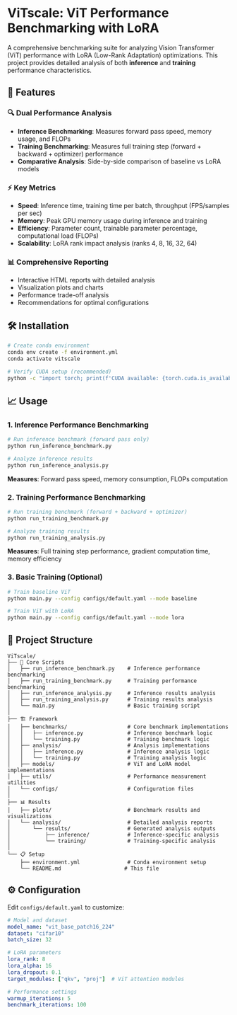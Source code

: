 # ViTscale: ViT Performance Benchmarking with LoRA

A comprehensive benchmarking suite for analyzing Vision Transformer (ViT) performance with LoRA (Low-Rank Adaptation) optimizations. This project provides detailed analysis of both **inference** and **training** performance characteristics.

## 🚀 Features

### 🔍 **Dual Performance Analysis**
- **Inference Benchmarking**: Measures forward pass speed, memory usage, and FLOPs
- **Training Benchmarking**: Measures full training step (forward + backward + optimizer) performance
- **Comparative Analysis**: Side-by-side comparison of baseline vs LoRA models

### ⚡ **Key Metrics**
- **Speed**: Inference time, training time per batch, throughput (FPS/samples per sec)
- **Memory**: Peak GPU memory usage during inference and training
- **Efficiency**: Parameter count, trainable parameter percentage, computational load (FLOPs)
- **Scalability**: LoRA rank impact analysis (ranks 4, 8, 16, 32, 64)

### 📊 **Comprehensive Reporting**
- Interactive HTML reports with detailed analysis
- Visualization plots and charts
- Performance trade-off analysis
- Recommendations for optimal configurations

## 🛠️ Installation

```bash
# Create conda environment
conda env create -f environment.yml
conda activate vitscale

# Verify CUDA setup (recommended)
python -c "import torch; print(f'CUDA available: {torch.cuda.is_available()}')"
```

## 📈 Usage

### 1. **Inference Performance Benchmarking**
```bash
# Run inference benchmark (forward pass only)
python run_inference_benchmark.py

# Analyze inference results
python run_inference_analysis.py
```
**Measures**: Forward pass speed, memory consumption, FLOPs computation

### 2. **Training Performance Benchmarking**
```bash
# Run training benchmark (forward + backward + optimizer)
python run_training_benchmark.py

# Analyze training results  
python run_training_analysis.py
```
**Measures**: Full training step performance, gradient computation time, memory efficiency

### 3. **Basic Training (Optional)**
```bash
# Train baseline ViT
python main.py --config configs/default.yaml --mode baseline

# Train ViT with LoRA
python main.py --config configs/default.yaml --mode lora
```

## 📁 Project Structure

```
ViTscale/
├── 🔧 Core Scripts
│   ├── run_inference_benchmark.py    # Inference performance benchmarking
│   ├── run_training_benchmark.py     # Training performance benchmarking  
│   ├── run_inference_analysis.py     # Inference results analysis
│   ├── run_training_analysis.py      # Training results analysis
│   └── main.py                       # Basic training script
│
├── 🏗️ Framework
│   ├── benchmarks/                   # Core benchmark implementations
│   │   ├── inference.py              # Inference benchmark logic
│   │   └── training.py               # Training benchmark logic
│   ├── analysis/                     # Analysis implementations
│   │   ├── inference.py              # Inference analysis logic
│   │   └── training.py               # Training analysis logic
│   ├── models/                       # ViT and LoRA model implementations
│   ├── utils/                        # Performance measurement utilities
│   └── configs/                      # Configuration files
│
├── 📊 Results
│   ├── plots/                        # Benchmark results and visualizations
│   └── analysis/                     # Detailed analysis reports
│       └── results/                  # Generated analysis outputs
│           ├── inference/            # Inference-specific analysis
│           └── training/             # Training-specific analysis
│
└── 📋 Setup
    ├── environment.yml               # Conda environment setup
    └── README.md                    # This file
```

## ⚙️ Configuration

Edit `configs/default.yaml` to customize:

```yaml
# Model and dataset
model_name: "vit_base_patch16_224"
dataset: "cifar10"
batch_size: 32

# LoRA parameters  
lora_rank: 8
lora_alpha: 16
lora_dropout: 0.1
target_modules: ["qkv", "proj"]  # ViT attention modules

# Performance settings
warmup_iterations: 5
benchmark_iterations: 100
```
